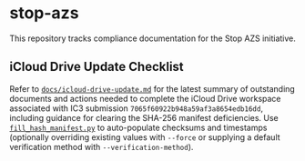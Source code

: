 # stop-azs

This repository tracks compliance documentation for the Stop AZS initiative.

## iCloud Drive Update Checklist

Refer to [`docs/icloud-drive-update.md`](docs/icloud-drive-update.md) for the latest summary of outstanding documents and actions needed to complete the iCloud Drive workspace associated with IC3 submission `7065f60922b948a59af3a8654edb16dd`, including guidance for clearing the SHA-256 manifest deficiencies. Use [`fill_hash_manifest.py`](fill_hash_manifest.py) to auto-populate checksums and timestamps (optionally overriding existing values with `--force` or supplying a default verification method with `--verification-method`).
